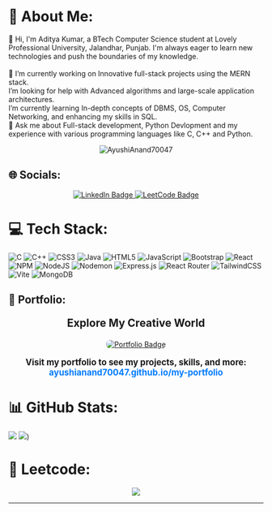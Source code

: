 # 💫 About Me:
👋 Hi, I'm Aditya Kumar, a BTech Computer Science student at Lovely Professional University, Jalandhar, Punjab. I'm always eager to learn new technologies and push the boundaries of my knowledge.<br><br>🔭 I’m currently working on Innovative full-stack projects using the MERN stack.<br> I’m looking for help with Advanced algorithms and large-scale application architectures.<br> I’m currently learning In-depth concepts of DBMS, OS, Computer Networking, and enhancing my skills in SQL.<br>💬 Ask me about Full-stack development, Python Devlopment and my experience with various programming languages like C, C++ and Python.
<br/>
<p align="center"> <img src="https://komarev.com/ghpvc/?username=AyushiAnand70047&label=Profile%20views&color=0e75b6&style=flat" alt="AyushiAnand70047" /> </p>

## 🌐 Socials:

<div align="center">
  <a href="https://www.linkedin.com/in/0106aditya">
    <img src="https://img.shields.io/badge/LinkedIn-%230077B5.svg?logo=linkedin&logoColor=white" alt="LinkedIn Badge"/>
  </a>
  <a href="https://leetcode.com/u/aditya_0106/">
    <img src="https://img.shields.io/badge/LeetCode-%23FFA116.svg?logo=leetcode&logoColor=white" alt="LeetCode Badge"/>
  </a>
</div>



# 💻 Tech Stack:
![C](https://img.shields.io/badge/c-%2300599C.svg?style=flat&logo=c&logoColor=white) ![C++](https://img.shields.io/badge/c++-%2300599C.svg?style=flat&logo=c%2B%2B&logoColor=white) ![CSS3](https://img.shields.io/badge/css3-%231572B6.svg?style=flat&logo=css3&logoColor=white) ![Java](https://img.shields.io/badge/java-%23ED8B00.svg?style=flat&logo=openjdk&logoColor=white) ![HTML5](https://img.shields.io/badge/html5-%23E34F26.svg?style=flat&logo=html5&logoColor=white) ![JavaScript](https://img.shields.io/badge/javascript-%23323330.svg?style=flat&logo=javascript&logoColor=%23F7DF1E) ![Bootstrap](https://img.shields.io/badge/bootstrap-%238511FA.svg?style=flat&logo=bootstrap&logoColor=white) ![React](https://img.shields.io/badge/react-%2320232a.svg?style=flat&logo=react&logoColor=%2361DAFB) ![NPM](https://img.shields.io/badge/NPM-%23CB3837.svg?style=flat&logo=npm&logoColor=white) ![NodeJS](https://img.shields.io/badge/node.js-6DA55F?style=flat&logo=node.js&logoColor=white) ![Nodemon](https://img.shields.io/badge/NODEMON-%23323330.svg?style=flat&logo=nodemon&logoColor=%BBDEAD) ![Express.js](https://img.shields.io/badge/express.js-%23404d59.svg?style=flat&logo=express&logoColor=%2361DAFB) ![React Router](https://img.shields.io/badge/React_Router-CA4245?style=flat&logo=react-router&logoColor=white) ![TailwindCSS](https://img.shields.io/badge/tailwindcss-%2338B2AC.svg?style=flat&logo=tailwind-css&logoColor=white) ![Vite](https://img.shields.io/badge/vite-%23646CFF.svg?style=flat&logo=vite&logoColor=white) ![MongoDB](https://img.shields.io/badge/MongoDB-%234ea94b.svg?style=flat&logo=mongodb&logoColor=white)

## 🎨 Portfolio:

<div align="center">
  <p style="font-size: 1.5em; font-weight: bold;"><strong>Explore My Creative World</strong></p>
  <a href="https://ayushianand70047.github.io/my-portfolio/">
    <img src="https://img.shields.io/badge/My Portfolio-%23FF5733.svg?logo=artstation&logoColor=white" alt="Portfolio Badge" style="border-radius: 8px;"/>
  </a>
  <p style="font-size: 1.2em; font-weight: bold;">
    <strong>Visit my portfolio to see my projects, skills, and more:</strong> <br>
    <a href="https://ayushianand70047.github.io/my-portfolio/" style="color: #007bff; text-decoration: none; font-weight: bold;">ayushianand70047.github.io/my-portfolio</a>
  </p>
</div>


# 📊 GitHub Stats:

![](https://github-readme-streak-stats.herokuapp.com/?user=AyushiAnand70047&theme=dark&hide_border=true)
![](https://github-readme-stats.vercel.app/api?username=AdityaKumar2k01&theme=vue-dark&show_icons=true&hide_border=false&count_private=true))


# 🦾 Leetcode:
<p align="center">
  <img  align=top flex-grow=1 src="https://leetcard.jacoblin.cool/aditya_0106?theme=dark&font=Encode%20Sans%20Expanded" />  
</p>

---

